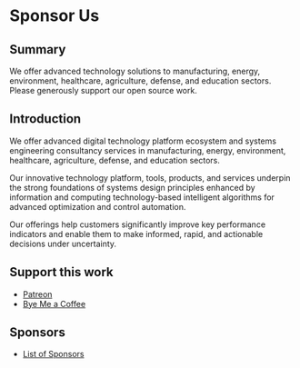 # Sponsor Us

## Summary

We offer advanced technology solutions to manufacturing, energy, environment,
healthcare, agriculture, defense, and education sectors. Please generously
support our open source work.

## Introduction

We offer advanced digital technology platform ecosystem and systems engineering
consultancy services in manufacturing, energy, environment, healthcare,
agriculture, defense, and education sectors.

Our innovative technology platform, tools, products, and services underpin the
strong foundations of systems design principles enhanced by information and
computing technology-based intelligent algorithms for advanced optimization and
control automation.

Our offerings help customers significantly improve key performance indicators
and enable them to make informed, rapid, and actionable decisions under
uncertainty.

## Support this work

- [Patreon](https://patreon.com/manthanwar)
- [Bye Me a Coffee](https://buymeacoffee.com/manthanwar)

## Sponsors

- [List of Sponsors](https://github.com/sponsors/accounts)
